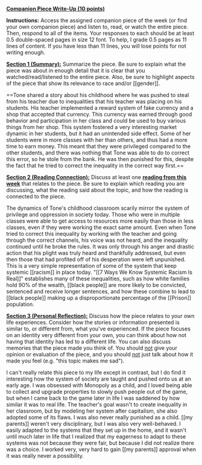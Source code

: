 **<u>Companion Piece Write-Up (10 points)</u>**

**Instructions:** Access the assigned companion piece of the week (or find your own companion piece) and listen to, read, or watch the entire piece. Then, respond to all of the items. Your responses to each should be at least 0.5 double-spaced pages in size 12 font. To help, I grade 0.5 pages as 11 lines of content. If you have less than 11 lines, you will lose points for not writing enough.

**<u>Section 1 (Summary):</u>** Summarize the piece. Be sure to explain what the piece was about in enough detail that it is clear that you watched/read/listened to the entire piece. Also, be sure to highlight aspects of the piece that show its relevance to race and/or [[gender]].

==Tone shared a story about his childhood where he was pushed to steal from his teacher due to inequalities that his teacher was placing on his students. His teacher implemented a reward system of fake currency and a shop that accepted that currency. This currency was earned through good behavior and participation in her class and could be used to buy various things from her shop. This system fostered a very interesting market dynamic in her students, but it had an unintended side effect. Some of her students were in more classes with her than others, and thus had a more time to earn money. This meant that they were privileged compared to the other students, and there was nothing that Tone was able to do to correct this error, so he stole from the bank. He was then punished for this, despite the fact that he tried to correct the inequality in the correct way first.==

**<u>Section 2 (Reading Connection):</u>** Discuss at least one **<u>reading from this week</u>** that relates to the piece. Be sure to explain which reading you are discussing, what the reading said about the topic, and how the reading is connected to the piece.

The dynamics of Tone's childhood classroom scarily mirror the system of privilege and oppression in society today. Those who were in multiple classes were able to get access to resources more easily than those in less classes, even if they were working the exact same amount. Even when Tone tried to correct this inequality by working with the teacher and going through the correct channels, his voice was not heard, and the inequality continued until he broke the rules. It was only through his anger and drastic action that his plight was truly heard and thankfully addressed, but even then those that had profited off of his desperation were left unpunished. This is a very simple representation of some of the system that keep systemic [[racism]] in place today. "[[7 Ways We Know Systemic Racism Is Real]]" establishes many of these inequalities, such as how white families hold 90% of the wealth, [[black people]] are more likely to be convicted, sentenced and receive longer sentences, and how these combine to lead to [[black people]] making up a disproportionate percentage of the [[Prison]] population.

**<u>Section 3 (Personal Reflection):</u>** Discuss how the piece relates to your own life experiences. Consider how the stories or information presented is similar to, or different from, what you've experienced. If the piece focuses on an identity very different from your own, you can think about how not having that identity has led to a different life. You can also discuss memories that the piece made you think of. You should <u>not</u> give your opinion or evaluation of the piece, and you should <u>not</u> just talk about how it made you feel (e.g. "this topic makes me sad").

I can't really relate this piece to my life except in contrast, but I do find it interesting how the system of society are taught and pushed onto us at an early age. I was obsessed with Monopoly as a child, and I loved being able to collect and upgrade properties to slowly push people out of the game, but when I came back to the game later in life I was saddened by how similar it was to real life. The teacher's goal wasn't to create inequality in her classroom, but by modeling her system after capitalism, she also adopted some of its flaws. I was also never really punished as a child. [[my parents]] weren't very disciplinary, but I was also very well-behaved. I easily adapted to the systems that they set up in the home, and it wasn't until much later in life that I realized that my eagerness to adapt to these systems was not because they were fair, but because I did not realize there was a choice. I worked very, very hard to gain [[my parents]] approval when it was really never a possibility. 

